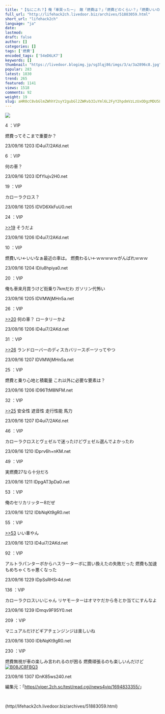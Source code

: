 ```yaml
---
title: "【なにこれ？】俺「車買ったー」 敵「燃費は？」「燃費どのくらい？」「燃費いいの？」"
full_url: "http://lifehack2ch.livedoor.biz/archives/51883059.html"
short_url: "lifehack2ch"
language: "ja"
date: 
lastmod: 
draft: false
author: []
categories: []
tags: ['燃費']
encoded_tags: ['54eD6LK7']
keywords: []
thumbnail: "https://livedoor.blogimg.jp/sg3lqj86/imgs/3/a/3a2896c8.jpg"
popular: 283
latest: 1830
trend: 265
featured: 1141
views: 1518
comments: 92
weight: 19
slug: aHR0cC8vbGlmZWhhY2syY2gubGl2ZWRvb3IuYml6L2FyY2hpdmVzLzUxODgzMDU5Lmh0bWw=
---
```


![](https://livedoor.blogimg.jp/sg3lqj86/imgs/3/a/3a2896c8.jpg)

<div><p class='t_name'>4 ：VIP</p> <p class='r2'>燃費ってそこまで重要か？ </p><p>23/09/16 1203 ID4ui7/2AKd.net</p> <p class='t_name'>6 ：VIP</p> <p class='r4'>何の車？ </p><p>23/09/16 1203 IDfYlujv2H0.net</p> <p class='t_name'>19 ：VIP</p> <p class='r4'>カローラクロス？ </p><p>23/09/16 1205 IDVD6XkFuU0.net</p> <p class='t_name_res'>24 ：VIP</p> <p class='r5'><a href='#res_19'>>>19</a> そうだよ </p><p>23/09/16 1206 ID4ui7/2AKd.net</p> <p class='t_name'>10 ：VIP</p> <p class='r4'>燃費いい←いいなぁ最近の車は。 燃費わるい←ｗｗｗｗｗがんばれｗｗｗ </p><p>23/09/16 1204 ID/u8hpiya0.net</p> <p class='t_name'>20 ：VIP</p> <p class='r3'>俺も車来月買うけど街乗り7kmだわ ガソリン代怖い </p><p>23/09/16 1205 IDVMWjMHn5a.net</p> <p class='t_name_res'>26 ：VIP</p> <p class='r4'><a href='#res_20'>>>20</a> 何の車？ ロータリーかよ </p><p>23/09/16 1206 ID4ui7/2AKd.net</p> <p class='t_name_res'>31 ：VIP</p> <p class='r4'><a href='#res_26'>>>26</a> ランドローバーのディスカバリースポーツってやつ </p><p>23/09/16 1207 IDVMWjMHn5a.net</p> <p class='t_name'>25 ：VIP</p> <p class='r1'>燃費と乗り心地と積載量 これ以外に必要な要素は？ </p><p>23/09/16 1206 ID96TtM8NFM.net</p> <p class='t_name_res'>32 ：VIP</p> <p class='r4'><a href='#res_25'>>>25</a> 安全性 遮音性 走行性能 馬力 </p><p>23/09/16 1207 ID4ui7/2AKd.net</p> <p class='t_name'>46 ：VIP</p> <p class='r4'>カローラクロスとヴェゼルで迷ったけどヴェゼル選んでよかったわ </p><p>23/09/16 1210 IDprv6h+nKM.net</p> <p class='t_name'>49 ：VIP</p> <p class='r4'>実燃費27なら十分だろ </p><p>23/09/16 1211 IDpgAT3pDa0.net</p> <p class='t_name'>53 ：VIP</p> <p class='r4'>俺のセリカリッター8だぜ </p><p>23/09/16 1212 IDbNqKt9gR0.net</p> <p class='t_name_res'>55 ：VIP</p> <p class='r4'><a href='#res_53'>>>53</a> いい車やん </p><p>23/09/16 1213 ID4ui7/2AKd.net</p> <p class='t_name'>92 ：VIP</p> <p class='r4'>アルトラパンターボからハスラーターボに買い換えたの失敗だった 燃費も加速もめちゃくちゃ悪くなった </p><p>23/09/16 1229 IDpSsRHSr4d.net</p> <p class='t_name'>136 ：VIP</p> <p class='r4'>カローラクロスいいじゃん リヤモーターはオマケだから冬とか当てにすんなよ </p><p>23/09/16 1239 IDmqv9F95Y0.net</p> <p class='t_name'>209 ：VIP</p> <p class='r4'>マニュアルだけどギアチェンジンジは楽しいね </p><p>23/09/16 1300 IDbNqKt9gR0.net</p> <p class='t_name'>230 ：VIP</p> <p class='r2'>燃費無視が車の楽しみ言われるのが困る 燃費頑張るのも楽しいんだけど<a href='https//www.amazon.co.jp/dp/B08JC8FBQ3/?tag=nishiky24-22' target='_blank'><img src='https//m.media-amazon.com/images/I/51DHKogwRJL._SL500_.jpg' alt='B08JC8FBQ3' border='0'></a> </p><p>23/09/16 1307 IDnK85ws240.net</p> <p class='p_url'>編集元：「<a href='https//viper.2ch.sc/test/read.cgi/news4vip/1694833355/' target='_blank'>https//viper.2ch.sc/test/read.cgi/news4vip/1694833355/</a>」</p> <br clear='all'></div>

(http//lifehack2ch.livedoor.biz/archives/51883059.html)
